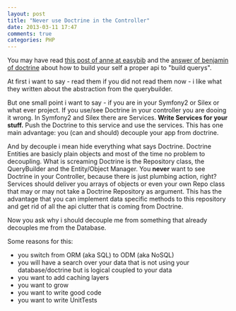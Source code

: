 ```yaml
---
layout: post
title: "Never use Doctrine in the Controller"
date: 2013-03-11 17:47
comments: true
categories: PHP
---
```


You may have read [this post of anne at easybib](http://drafts.easybib.com/post/44139111915/taiming-repository-classes-in-doctrine-with-the)
and the [answer of benjamin of doctrine](http://www.whitewashing.de/2013/03/04/doctrine_repositories.html) about how to build
your self a proper api to "build querys".

At first i want to say - read them if you did not read them now - i like what they written about the abstraction from
the querybuilder.

But one small point i want to say - if you are in your Symfony2 or Silex or what ever project. If you use/see Doctrine in
your controller you are dooing it wrong.
In Symfony2 and Silex there are Services. __Write Services for your stuff.__ Push the Doctrine to this service and use the
services. This has one main advantage: you (can and should) decouple your app from doctrine.

And by decouple i mean hide everything what says Doctrine. Doctrine Entities are basicly plain objects and most of the
time no problem to decoupling. What is screaming Doctrine is the Repository class, the QueryBuilder and the 
Entity/Object Manager. You __never__ want to see Doctrine in your Controller, because there is just plumbing action, right?
Services should deliver you arrays of objects or even your own Repo class that may or may not take a Doctrine Repository as
argument.
This has the advantage that you can implement data specific methods to this repository and get rid of all the api clutter
that is coming from Doctrine.

Now you ask why i should decouple me from something that already decouples me from the Database.

Some reasons for this:

* you switch from ORM (aka SQL) to ODM (aka NoSQL)
* you will have a search over your data that is not using your database/doctrine but is logical coupled to your data
* you want to add caching layers
* you want to grow
* you want to write good code
* you want to write UnitTests
